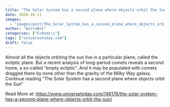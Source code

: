 ```yaml
---
title: "The Solar System has a second plane where objects orbit the Sun"
date: 2020-10-11
images:
  - "images/post/The_Solar_System_has_a_second_plane_where_objects_orbit_the_Sun.jpg"
author: "AstroBot"
categories: ["Ειδήσεις"]
tags: ["universetoday.com"]
draft: false
---
```


 Almost all the objects orbiting the sun live in a particular plane, called the ecliptic plane. But a recent analysis of long-period comets reveals a second home, a so-called “empty ecliptic”. And it may be populated with comets dragged there by none other than the gravity of the Milky Way galaxy. Continue reading “The Solar System has a second plane where objects orbit the Sun” 

Read More at: https://www.universetoday.com/148178/the-solar-system-has-a-second-plane-where-objects-orbit-the-sun/
